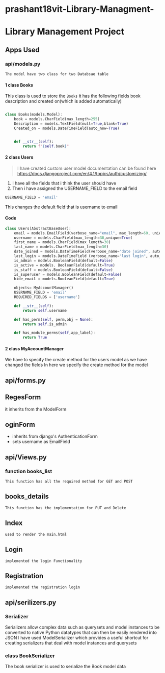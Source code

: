 # prashant18vit-Library-Managment-
# Library Management Project


## Apps Used
### api/models.py

`The model have two class for two Databsae table`
#### 1 class Books
This class is used to store the `Books` it has the following fields book description and created on(which is added automatically)
```python

class Books(models.Model):
    book = models.CharField(max_length=255)
    Description = models.TextField(null=True,blank=True)
    Created_on = models.DateTimeField(auto_now=True)


    def __str__(self):
        return f"{self.book}"
```


#### 2 class Users

>I have created custom user model documentation can be found here https://docs.djangoproject.com/en/4.1/topics/auth/customizing/

1) I have all the fields that i think the user should have 
2) Then i have assigned the USERNAME_FIELD to the email field 
```python
USERNAME_FIELD = 'email'
```
This changes the default field that is username to email

 
#### Code

```python
class Users(AbstractBaseUser):
    email = models.EmailField(verbose_name="email", max_length=60, unique=True)
    username = models.CharField(max_length=30,unique=True)
    first_name = models.CharField(max_length=30)
    last_name = models.CharField(max_length=30)
    date_joined = models.DateTimeField(verbose_name="date joined", auto_now_add=True)
    last_login = models.DateTimeField (verbose_name="last login", auto_now=True)
    is_admin = models.BooleanField(default=False)
    is_active = models. BooleanField(default=True)
    is_staff = models.BooleanField(default=False)
    is_superuser = models.BooleanField(default=False)
    hide_email = models.BooleanField(default=True)

    objects= MyAccountManager()
    USERNAME_FIELD = 'email'
    REQUIRED_FIELDS = ['username']

    def __str__(self):
        return self.username

    def has_perm(self, perm,obj = None):
        return self.is_admin

    def has_module_perms(self,app_label):
        return True
```

#### 2 class MyAccountManager
We have to specify the create method for the users model as we have changed the fields
In here we specify the create method for the model


## api/forms.py

##  RegesForm
it inherits from the ModelForm 

## oginForm
* inherits from django's AuthenticationForm 
* sets username as EmailField 


## api/Views.py

### function books_list
    This function has all the required method for GET and POST
    
## books_details
    This function has the implementation for PUT and Delete

## Index
    used to render the main.html
    
## Login 
    implemented the login Functionality
## Registration 
    implemented the registration login
    
## api/serilizers.py
### Serializer
Serializers allow complex data such as querysets and model instances to be converted to native Python datatypes that can then be easily rendered into JSON
I have used ModelSerializer which provides a useful shortcut for creating serializers that deal with model instances and querysets

### class BookSerializer
The book serializer is used to serialize the Book model data
 
